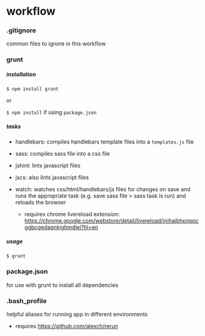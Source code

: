 # workflow




### .gitignore
common files to ignore in this workflow

### grunt

##### installation

`$ npm install grunt`

or 

`$ npm install` if using `package.json`

##### tasks

* handlebars: compiles handlebars template files into a `templates.js` file

* sass: compiles sass file into a css file

* jshint: lints javascript files

* jscs: also lints javascript files

* watch: watches css/html/handlebars/js files for changes on save and runs the appropriate task (e.g. save sass file > sass task is run) and reloads the browser

	* requires chrome livereload extension: https://chrome.google.com/webstore/detail/livereload/jnihajbhpnppcggbcgedagnkighmdlei?hl=en 

##### usage
`$ grunt`

### package.json
for use with grunt to install all dependencies

### .bash_profile
helpful aliases for running app in different environments

* requires https://github.com/alexch/rerun
